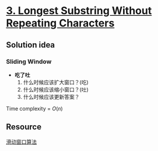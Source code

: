 # [3. Longest Substring Without Repeating Characters](https://leetcode.com/problems/longest-substring-without-repeating-characters/description/)

## Solution idea

### Sliding Window
* **吃了吐**
    1. 什么时候应该扩大窗口？(吃)
    2. 什么时候应该缩小窗口？(吐)
    3. 什么时候应该更新答案？

Time complexity = $O(n)$

## Resource
[滑动窗口算法](https://labuladong.github.io/algo/2/20/27/)